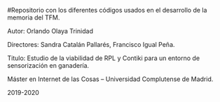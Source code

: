 #Repositorio con los diferentes códigos usados en el desarrollo de la memoria del TFM.

Autor: Orlando Olaya Trinidad

Directores: Sandra Catalán Pallarés, Francisco Igual Peña.

Titulo:  Estudio de la viabilidad de RPL y Contiki para un entorno de sensorización en ganadería.

Máster en Internet de las Cosas – Universidad Complutense de Madrid.

2019-2020
